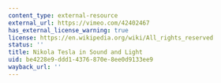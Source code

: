 ```yaml
---
content_type: external-resource
external_url: https://vimeo.com/42402467
has_external_license_warning: true
license: https://en.wikipedia.org/wiki/All_rights_reserved
status: ''
title: Nikola Tesla in Sound and Light
uid: be4228e9-ddd1-4376-870e-8ee0d9133ee9
wayback_url: ''
---
```

